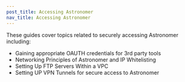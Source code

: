 ```yaml
---
post_title: Accessing Astronomer
nav_title: Accessing Astronomer
---
```


These guides cover topics related to securely accessing Astronomer including:

- Gaining appropriate OAUTH credentials for 3rd party tools
- Networking Principles of Astronomer and IP Whitelisting
- Setting Up FTP Servers Within a VPC
- Setting UP VPN Tunnels for secure access to Astronomer

